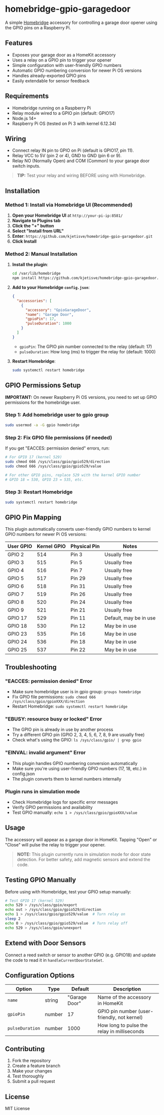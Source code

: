   # homebridge-gpio-garagedoor

A simple [Homebridge](https://homebridge.io/) accessory for controlling a garage door opener using the GPIO pins on a Raspberry Pi.

## Features

- Exposes your garage door as a HomeKit accessory
- Uses a relay on a GPIO pin to trigger your opener
- Simple configuration with user-friendly GPIO numbers
- Automatic GPIO numbering conversion for newer Pi OS versions
- Handles already-exported GPIO pins
- Easily extendable for sensor feedback

## Requirements

- Homebridge running on a Raspberry Pi
- Relay module wired to a GPIO pin (default: GPIO17)
- Node.js 14+
- Raspberry Pi OS (tested on Pi 3 with kernel 6.12.34)

## Wiring

- Connect relay IN pin to GPIO on Pi (default is GPIO17, pin 11).
- Relay VCC to 5V (pin 2 or 4), GND to GND (pin 6 or 9).
- Relay NO (Normally Open) and COM (Common) to your garage door switch inputs.

> **TIP:** Test your relay and wiring BEFORE using with Homebridge.

## Installation

### Method 1: Install via Homebridge UI (Recommended)

1. **Open your Homebridge UI** at `http://your-pi-ip:8581/`
2. **Navigate to Plugins tab**
3. **Click the "+" button**
4. **Select "Install from URL"**
5. **Enter**: `https://github.com/kjetisve/homebridge-gpio-garagedoor.git`
6. **Click Install**

### Method 2: Manual Installation

1. **Install the plugin**:
   ```bash
   cd /var/lib/homebridge
   npm install https://github.com/kjetisve/homebridge-gpio-garagedoor.git
   ```

2. **Add to your Homebridge `config.json`**:
   ```json
   {
     "accessories": [
       {
         "accessory": "GpioGarageDoor",
         "name": "Garage Door",
         "gpioPin": 17,
         "pulseDuration": 1000
       }
     ]
   }
   ```

   - `gpioPin`: The GPIO pin number connected to the relay (default: 17)
   - `pulseDuration`: How long (ms) to trigger the relay for (default: 1000)

3. **Restart Homebridge**:
   ```bash
   sudo systemctl restart homebridge
   ```

## GPIO Permissions Setup

**IMPORTANT:** On newer Raspberry Pi OS versions, you need to set up GPIO permissions for the homebridge user.

### Step 1: Add homebridge user to gpio group
```bash
sudo usermod -a -G gpio homebridge
```

### Step 2: Fix GPIO file permissions (if needed)
If you get "EACCES: permission denied" errors, run:
```bash
# For GPIO 17 (kernel 529)
sudo chmod 666 /sys/class/gpio/gpio529/direction
sudo chmod 666 /sys/class/gpio/gpio529/value

# For other GPIO pins, replace 529 with the kernel GPIO number
# GPIO 18 = 530, GPIO 23 = 535, etc.
```

### Step 3: Restart Homebridge
```bash
sudo systemctl restart homebridge
```

## GPIO Pin Mapping

This plugin automatically converts user-friendly GPIO numbers to kernel GPIO numbers for newer Pi OS versions:

| User GPIO | Kernel GPIO | Physical Pin | Notes |
|-----------|-------------|--------------|-------|
| GPIO 2    | 514         | Pin 3        | Usually free |
| GPIO 3    | 515         | Pin 5        | Usually free |
| GPIO 4    | 516         | Pin 7        | Usually free |
| GPIO 5    | 517         | Pin 29       | Usually free |
| GPIO 6    | 518         | Pin 31       | Usually free |
| GPIO 7    | 519         | Pin 26       | Usually free |
| GPIO 8    | 520         | Pin 24       | Usually free |
| GPIO 9    | 521         | Pin 21       | Usually free |
| GPIO 17   | 529         | Pin 11       | Default, may be in use |
| GPIO 18   | 530         | Pin 12       | May be in use |
| GPIO 23   | 535         | Pin 16       | May be in use |
| GPIO 24   | 536         | Pin 18       | May be in use |
| GPIO 25   | 537         | Pin 22       | May be in use |

## Troubleshooting

### "EACCES: permission denied" Error
- Make sure homebridge user is in gpio group: `groups homebridge`
- Fix GPIO file permissions: `sudo chmod 666 /sys/class/gpio/gpioXXX/direction`
- Restart Homebridge: `sudo systemctl restart homebridge`

### "EBUSY: resource busy or locked" Error
- The GPIO pin is already in use by another process
- Try a different GPIO pin (GPIO 2, 3, 4, 5, 6, 7, 8, 9 are usually free)
- Check what's using the GPIO: `ls /sys/class/gpio/ | grep gpio`

### "EINVAL: invalid argument" Error
- This plugin handles GPIO numbering conversion automatically
- Make sure you're using user-friendly GPIO numbers (17, 18, etc.) in config.json
- The plugin converts them to kernel numbers internally

### Plugin runs in simulation mode
- Check Homebridge logs for specific error messages
- Verify GPIO permissions and availability
- Test GPIO manually: `echo 1 > /sys/class/gpio/gpioXXX/value`

## Usage

The accessory will appear as a garage door in HomeKit. Tapping "Open" or "Close" will pulse the relay to trigger your opener.

> **NOTE:** This plugin currently runs in simulation mode for door state detection. For better safety, add magnetic sensors and extend the code.

## Testing GPIO Manually

Before using with Homebridge, test your GPIO setup manually:

```bash
# Test GPIO 17 (kernel 529)
echo 529 > /sys/class/gpio/export
echo out > /sys/class/gpio/gpio529/direction
echo 1 > /sys/class/gpio/gpio529/value  # Turn relay on
sleep 2
echo 0 > /sys/class/gpio/gpio529/value  # Turn relay off
echo 529 > /sys/class/gpio/unexport
```

## Extend with Door Sensors

Connect a reed switch or sensor to another GPIO (e.g. GPIO18) and update the code to read it in `handleCurrentDoorStateGet`.

## Configuration Options

| Option | Type | Default | Description |
|--------|------|---------|-------------|
| `name` | string | "Garage Door" | Name of the accessory in HomeKit |
| `gpioPin` | number | 17 | GPIO pin number (user-friendly, not kernel) |
| `pulseDuration` | number | 1000 | How long to pulse the relay in milliseconds |

## Contributing

1. Fork the repository
2. Create a feature branch
3. Make your changes
4. Test thoroughly
5. Submit a pull request

## License

MIT License
